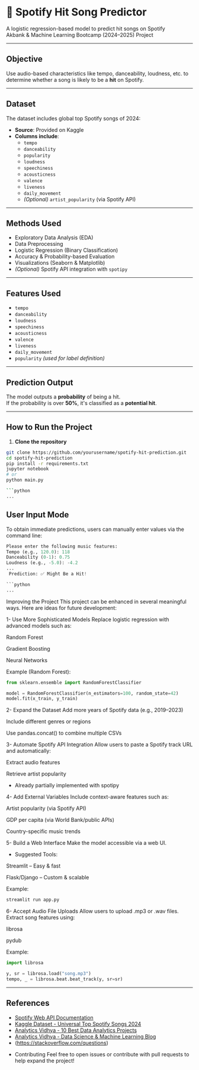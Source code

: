 # 🎵 Spotify Hit Song Predictor

A logistic regression-based model to predict hit songs on Spotify  
  Akbank & Machine Learning Bootcamp (2024–2025) Project

---

##  Objective

Use audio-based characteristics like tempo, danceability, loudness, etc. to determine whether a song is likely to be a **hit** on Spotify.

---

##  Dataset

The dataset includes global top Spotify songs of 2024:

- **Source**: Provided on Kaggle  
- **Columns include**:
  - `tempo`
  - `danceability`
  - `popularity`
  - `loudness`
  - `speechiness`
  - `acousticness`
  - `valence`
  - `liveness`
  - `daily_movement`
  - *(Optional)* `artist_popularity` (via Spotify API)

---

##  Methods Used

- Exploratory Data Analysis (EDA)  
- Data Preprocessing  
- Logistic Regression (Binary Classification)  
- Accuracy & Probability-based Evaluation  
- Visualizations (Seaborn & Matplotlib)  
- *(Optional)* Spotify API integration with `spotipy`

---

##  Features Used

- `tempo`  
- `danceability`  
- `loudness`  
- `speechiness`  
- `acousticness`  
- `valence`  
- `liveness`  
- `daily_movement`  
- `popularity` *(used for label definition)*

---

##  Prediction Output

The model outputs a **probability** of being a hit.  
If the probability is over **50%**, it's classified as a **potential hit**.

---

##  How to Run the Project

1. **Clone the repository**

```bash
git clone https://github.com/yourusername/spotify-hit-prediction.git
cd spotify-hit-prediction
pip install -r requirements.txt
jupyter notebook
# or
python main.py

```python
...
```
## User Input Mode

To obtain immediate predictions, users can manually enter values via the command line:

```python
Please enter the following music features:
Tempo (e.g., 120.0): 118
Danceability (0-1): 0.75
Loudness (e.g., -5.0): -4.2
...
 Prediction: ✅ Might Be a Hit!

```python
...
```
 Improving the Project
This project can be enhanced in several meaningful ways. Here are ideas for future development:

1- Use More Sophisticated Models
Replace logistic regression with advanced models such as:

Random Forest

Gradient Boosting

Neural Networks

 Example (Random Forest):
```python
from sklearn.ensemble import RandomForestClassifier

model = RandomForestClassifier(n_estimators=100, random_state=42)
model.fit(x_train, y_train)
```
2- Expand the Dataset
Add more years of Spotify data (e.g., 2019–2023)

Include different genres or regions

Use pandas.concat() to combine multiple CSVs

3- Automate Spotify API Integration
Allow users to paste a Spotify track URL and automatically:

Extract audio features

Retrieve artist popularity

+ Already partially implemented with spotipy

4- Add External Variables
Include context-aware features such as:

Artist popularity (via Spotify API)

GDP per capita (via World Bank/public APIs)

Country-specific music trends

5- Build a Web Interface
Make the model accessible via a web UI.

+ Suggested Tools:

Streamlit – Easy & fast

Flask/Django – Custom & scalable

 Example:
```python
streamlit run app.py
```
6- Accept Audio File Uploads
Allow users to upload .mp3 or .wav files. Extract song features using:

librosa

pydub

 Example:
```python
import librosa

y, sr = librosa.load("song.mp3")
tempo, _ = librosa.beat.beat_track(y, sr=sr)
```
---

##  References

- [Spotify Web API Documentation](https://developer.spotify.com/documentation/web-api/)
- [Kaggle Dataset - Universal Top Spotify Songs 2024](https://www.kaggle.com/)
- [Analytics Vidhya - 10 Best Data Analytics Projects](https://www.analyticsvidhya.com/blog/2023/05/10-best-data-analytics-projects/)
- [Analytics Vidhya - Data Science & Machine Learning Blog](https://www.analyticsvidhya.com/blog/)
- (https://stackoverflow.com/questions)
* Contributing
Feel free to open issues or contribute with pull requests to help expand the project!







